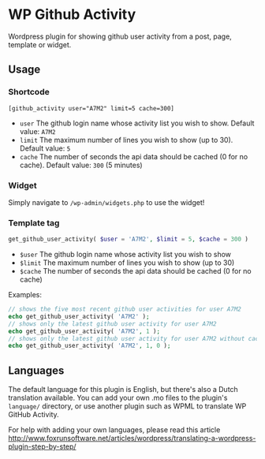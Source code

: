 WP Github Activity
==================

Wordpress plugin for showing github user activity from a post, page, template or widget.

## Usage
### Shortcode
```
[github_activity user="A7M2" limit=5 cache=300]
```
- `user` The github login name whose activity list you wish to show. Default value: `A7M2`
- `limit` The maximum number of lines you wish to show (up to 30). Default value: `5`
- `cache` The number of seconds the api data should be cached (0 for no cache). Default value: `300` (5 minutes)

### Widget
Simply navigate to `/wp-admin/widgets.php` to use the widget!

### Template tag
```php
get_github_user_activity( $user = 'A7M2', $limit = 5, $cache = 300 )
```
- `$user` The github login name whose activity list you wish to show
- `$limit` The maximum number of lines you wish to show (up to 30)
- `$cache` The number of seconds the api data should be cached (0 for no cache)

Examples:
```php
// shows the five most recent github user activities for user A7M2
echo get_github_user_activity( 'A7M2' );
// shows only the latest github user activity for user A7M2
echo get_github_user_activity( 'A7M2', 1 );
// shows only the latest github user activity for user A7M2 without caching the results
echo get_github_user_activity( 'A7M2', 1, 0 );
```

## Languages
The default language for this plugin is English, but there's also a Dutch translation available. 
You can add your own .mo files to the plugin's `language/` directory, or use another plugin such as WPML to translate WP GitHub Activity.

For help with adding your own languages, please read this article http://www.foxrunsoftware.net/articles/wordpress/translating-a-wordpress-plugin-step-by-step/
